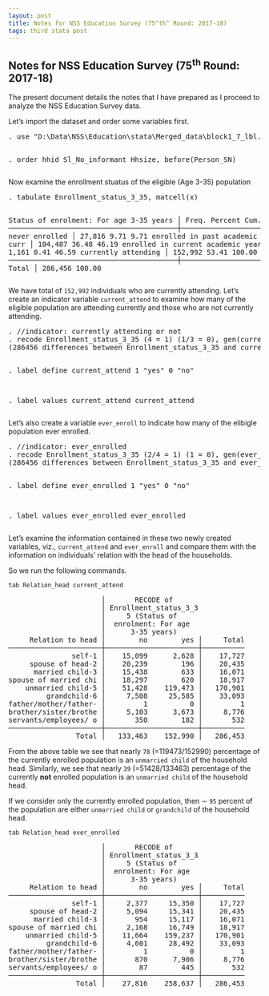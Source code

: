 ```yaml
---
layout: post
title: Notes for NSS Education Survey (75^th^ Round: 2017-18)
tags: third stata post
---
```


<body>
<h2 id="notes-for-nss-education-survey-75th-round-2017-18">Notes for NSS Education Survey (75<sup>th</sup> Round: 2017-18)</h2>
<p>The present document details the notes that I have prepared as I proceed to analyze the NSS Education Survey data.</p>
<p>Let’s import the dataset and order some variables first.</p>
<pre class='stata'>. use "D:\Data\NSS\Education\stata\Merged_data\block1_7_lbl.dta", clear

. order hhid Sl_No_informant Hhsize, before(Person_SN)
</pre>
<p>Now examine the enrollment stuatus of the eligible (Age 3-35) population</p>
<pre class='stata'>. tabulate Enrollment_status_3_35, matcell(x)

Status of enrolment: For age 3-35 years │      Freq.     Percent        Cum.
────────────────────────────────────────┼───────────────────────────────────
                        never enrolled  │     27,816        9.71        9.71
enrolled in past academic year and curr │    104,487       36.48       46.19
enrolled in current academic year and c │      1,161        0.41       46.59
                    currently attending │    152,992       53.41      100.00
────────────────────────────────────────┼───────────────────────────────────
                                  Total │    286,456      100.00
</pre>
<p>We have total of <code>152,992</code> individuals who are currently attending. Let’s create an indicator variable <code>current_attend</code> to examine how many of the eligible population are attending currently and those who are not currently attending.</p>
<pre class='stata'>. //indicator: currently attending or not
. recode Enrollment_status_3_35 (4 = 1) (1/3 = 0), gen(current_attend)
(286456 differences between Enrollment_status_3_35 and current_attend)

. label define current_attend 1 "yes" 0 "no"

. label values current_attend current_attend
</pre>
<p>Let’s also create a variable <code>ever_enroll</code> to indicate how many of the elibigle population ever enrolled.</p>
<pre class='stata'>. //indicator: ever_enrolled
. recode Enrollment_status_3_35 (2/4 = 1) (1 = 0), gen(ever_enrolled)
(286456 differences between Enrollment_status_3_35 and ever_enrolled)

. label define ever_enrolled 1 "yes" 0 "no"

. label values ever_enrolled ever_enrolled
</pre>
<p>Let’s examine the information contained in these two newly created variables, viz., <code>current_attend</code> and <code>ever_enroll</code> and compare them with the information on individuals’ relation with the head of the households.</p>
<p>So we run the following commands.</p>
<pre><code>tab Relation_head current_attend</code></pre>
<pre class='stata'>                      │       RECODE of
                      │ Enrollment_status_3_3
                      │     5 (Status of
                      │  enrolment: For age
                      │      3-35 years)
     Relation to head │        no        yes │     Total
──────────────────────┼──────────────────────┼──────────
               self-1 │    15,099      2,628 │    17,727 
     spouse of head-2 │    20,239        196 │    20,435 
      married child-3 │    15,438        633 │    16,071 
spouse of married chi │    18,297        620 │    18,917 
    unmarried child-5 │    51,428    119,473 │   170,901 
         grandchild-6 │     7,508     25,585 │    33,093 
father/mother/father- │         1          0 │         1 
brother/sister/brothe │     5,103      3,673 │     8,776 
servants/employees/ o │       350        182 │       532 
──────────────────────┼──────────────────────┼──────────
                Total │   133,463    152,990 │   286,453 
</pre>
<p>From the above table we see that nearly <code>78</code> (=119473/152990) percentage of the currently enrolled population is an <code>unmarried child</code> of the household head. Similarly, we see that nearly <code>39</code> (=51428/133463) percentage of the currently <strong>not</strong> enrolled population is an <code>unmarried child</code> of the household head.</p>
<p>If we consider only the currently enrolled population, then <span class="math inline">∼</span> <code>95</code> percent of the population are either <code>unmarried child</code> or <code>grandchild</code> of the household head.</p>
<pre><code>tab Relation_head ever_enrolled</code></pre>
<pre class='stata'>                      │       RECODE of
                      │ Enrollment_status_3_3
                      │     5 (Status of
                      │  enrolment: For age
                      │      3-35 years)
     Relation to head │        no        yes │     Total
──────────────────────┼──────────────────────┼──────────
               self-1 │     2,377     15,350 │    17,727 
     spouse of head-2 │     5,094     15,341 │    20,435 
      married child-3 │       954     15,117 │    16,071 
spouse of married chi │     2,168     16,749 │    18,917 
    unmarried child-5 │    11,664    159,237 │   170,901 
         grandchild-6 │     4,601     28,492 │    33,093 
father/mother/father- │         1          0 │         1 
brother/sister/brothe │       870      7,906 │     8,776 
servants/employees/ o │        87        445 │       532 
──────────────────────┼──────────────────────┼──────────
                Total │    27,816    258,637 │   286,453 
</pre>
</body>
